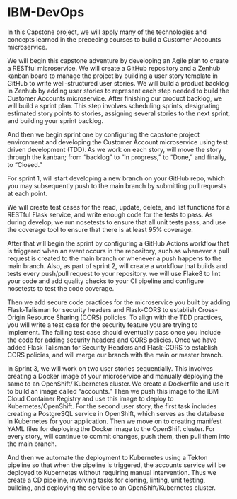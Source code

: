 # IBM-DevOps 

In this Capstone project, we will apply many of the technologies and concepts learned in the preceding courses to build a Customer Accounts microservice.

We will begin this capstone adventure by developing an Agile plan to create a RESTful microservice. We will create a GitHub repository and a Zenhub kanban board to manage the project by building a user story template in GitHub to write well-structured user stories. We will build a product backlog in Zenhub by adding user stories to represent each step needed to build the Customer Accounts microservice. After finishing our product backlog, we will build a sprint plan. This step involves scheduling sprints, designating estimated story points to stories, assigning several stories to the next sprint, and building your sprint backlog. 

And then we begin sprint one by configuring the capstone project environment and developing the Customer Account microservice using test driven development (TDD). As we work on each story, will move the story through the kanban; from “backlog” to “In progress,” to “Done,” and finally, to “Closed.” 

For sprint 1, will start developing a new branch on your GitHub repo, which you may subsequently push to the main branch by submitting pull requests at each point.     

We will create test cases for the read, update, delete, and list functions for a RESTful Flask service, and write enough code for the tests to pass. As during develop, we run nosetests to ensure that all unit tests pass, and use the coverage tool to ensure that there is at least 95% coverage.  

After that will begin the sprint by configuring a GitHub Actions workflow that is triggered when an event occurs in the repository, such as whenever a pull request is created to the main branch or whenever a push happens to the main branch. Also, as part of sprint 2, will create a workflow that builds and tests every push/pull request to your repository. we will use Flake8 to lint your code and add quality checks to your CI pipeline and configure nosetests to test the code coverage.   

Then we add secure code practices for the microservice you built by adding Flask-Talisman for security headers and Flask-CORS to establish Cross-Origin Resource Sharing (CORS) policies. To align with the TDD practices, you will write a test case for the security feature you are trying to implement. The failing test case should eventually pass once you include the code for adding security headers and CORS policies. Once we have added Flask Talisman for Security Headers and Flask-CORS to establish CORS policies, and will merge our branch with the main or master branch. 

In Sprint 3, we will work on two user stories sequentially. This involves creating a Docker image of your microservice and manually deploying the same to an OpenShift/ Kubernetes cluster. We create a Dockerfile and use it to build an image called “accounts.” Then we push this image to the IBM Cloud Container Registry and use this image to deploy to Kubernetes/OpenShift. For the second user story, the first task includes creating a PostgreSQL service in OpenShift, which serves as the database in Kubernetes for your application. Then we move on to creating manifest YAML files for deploying the Docker image to the OpenShift cluster. For every story, will continue to commit changes, push them, then pull them into the main branch. 

And then we automate the deployment to Kubernetes using a Tekton pipeline so that when the pipeline is triggered, the accounts service will be deployed to Kubernetes without requiring manual intervention. Thus we create a CD pipeline, involving tasks for cloning, linting, unit testing, building, and deploying the service to an OpenShift/Kubernetes cluster. 
